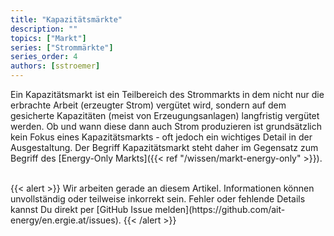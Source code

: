 ```yaml
---
title: "Kapazitätsmärkte"
description: ""
topics: ["Markt"]
series: ["Strommärkte"]
series_order: 4
authors: [sstroemer]
---
```


Ein Kapazitätsmarkt ist ein Teilbereich des Strommarkts in dem nicht nur die erbrachte Arbeit (erzeugter Strom) vergütet wird, sondern auf dem gesicherte Kapazitäten (meist von Erzeugungsanlagen) langfristig vergütet werden. Ob und wann diese dann auch Strom produzieren ist grundsätzlich kein Fokus eines Kapazitätsmarkts - oft jedoch ein wichtiges Detail in der Ausgestaltung. Der Begriff Kapazitätsmarkt steht daher im Gegensatz zum Begriff des [Energy-Only Markts]({{< ref "/wissen/markt-energy-only" >}}).

<!-- more -->

<br>
{{< alert >}}
Wir arbeiten gerade an diesem Artikel. Informationen können unvollständig oder teilweise inkorrekt sein. Fehler oder fehlende Details kannst Du direkt per [GitHub Issue melden](https://github.com/ait-energy/en.ergie.at/issues).
{{< /alert >}}
